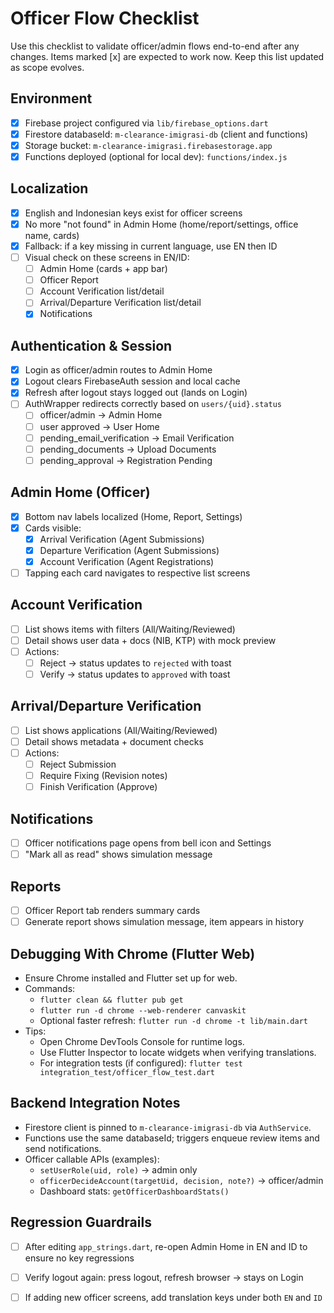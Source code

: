 # Officer Flow Checklist

Use this checklist to validate officer/admin flows end-to-end after any changes. Items marked [x] are expected to work now. Keep this list updated as scope evolves.

## Environment
- [x] Firebase project configured via `lib/firebase_options.dart`
- [x] Firestore databaseId: `m-clearance-imigrasi-db` (client and functions)
- [x] Storage bucket: `m-clearance-imigrasi.firebasestorage.app`
- [x] Functions deployed (optional for local dev): `functions/index.js`

## Localization
- [x] English and Indonesian keys exist for officer screens
- [x] No more "not found" in Admin Home (home/report/settings, office name, cards)
- [x] Fallback: if a key missing in current language, use EN then ID
- [ ] Visual check on these screens in EN/ID:
  - [ ] Admin Home (cards + app bar)
  - [ ] Officer Report
  - [ ] Account Verification list/detail
  - [ ] Arrival/Departure Verification list/detail
  - [x] Notifications

## Authentication & Session
- [x] Login as officer/admin routes to Admin Home
- [x] Logout clears FirebaseAuth session and local cache
- [x] Refresh after logout stays logged out (lands on Login)
- [ ] AuthWrapper redirects correctly based on `users/{uid}.status`
  - [ ] officer/admin -> Admin Home
  - [ ] user approved -> User Home
  - [ ] pending_email_verification -> Email Verification
  - [ ] pending_documents -> Upload Documents
  - [ ] pending_approval -> Registration Pending

## Admin Home (Officer)
- [x] Bottom nav labels localized (Home, Report, Settings)
- [x] Cards visible:
  - [x] Arrival Verification (Agent Submissions)
  - [x] Departure Verification (Agent Submissions)
  - [x] Account Verification (Agent Registrations)
- [ ] Tapping each card navigates to respective list screens

## Account Verification
- [ ] List shows items with filters (All/Waiting/Reviewed)
- [ ] Detail shows user data + docs (NIB, KTP) with mock preview
- [ ] Actions:
  - [ ] Reject -> status updates to `rejected` with toast
  - [ ] Verify -> status updates to `approved` with toast

## Arrival/Departure Verification
- [ ] List shows applications (All/Waiting/Reviewed)
- [ ] Detail shows metadata + document checks
- [ ] Actions:
  - [ ] Reject Submission
  - [ ] Require Fixing (Revision notes)
  - [ ] Finish Verification (Approve)

## Notifications
- [ ] Officer notifications page opens from bell icon and Settings
- [ ] "Mark all as read" shows simulation message

## Reports
- [ ] Officer Report tab renders summary cards
- [ ] Generate report shows simulation message, item appears in history

## Debugging With Chrome (Flutter Web)
- Ensure Chrome installed and Flutter set up for web.
- Commands:
  - `flutter clean && flutter pub get`
  - `flutter run -d chrome --web-renderer canvaskit`
  - Optional faster refresh: `flutter run -d chrome -t lib/main.dart`
- Tips:
  - Open Chrome DevTools Console for runtime logs.
  - Use Flutter Inspector to locate widgets when verifying translations.
  - For integration tests (if configured): `flutter test integration_test/officer_flow_test.dart`

## Backend Integration Notes
- Firestore client is pinned to `m-clearance-imigrasi-db` via `AuthService`.
- Functions use the same databaseId; triggers enqueue review items and send notifications.
- Officer callable APIs (examples):
  - `setUserRole(uid, role)` -> admin only
  - `officerDecideAccount(targetUid, decision, note?)` -> officer/admin
  - Dashboard stats: `getOfficerDashboardStats()`

## Regression Guardrails
- [ ] After editing `app_strings.dart`, re-open Admin Home in EN and ID to ensure no key regressions
- [ ] Verify logout again: press logout, refresh browser → stays on Login
- [ ] If adding new officer screens, add translation keys under both `EN` and `ID`

